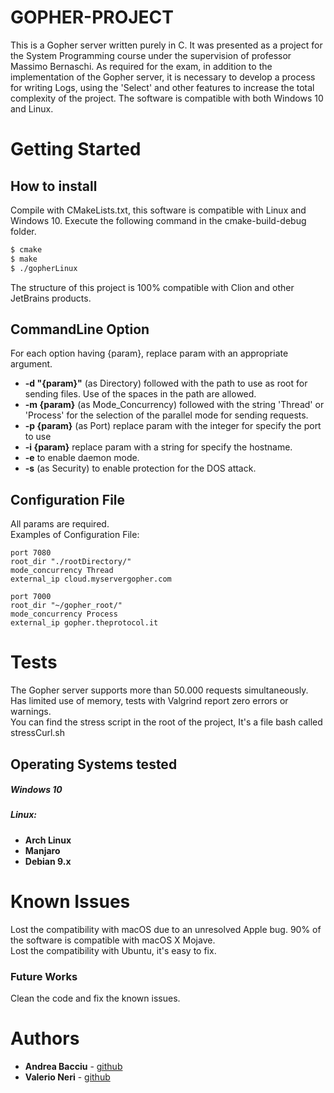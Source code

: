 # GOPHER-PROJECT
This is a Gopher server written purely in C. It was presented as a project for the System Programming course under the supervision of professor Massimo Bernaschi.
As required for the exam, in addition to the implementation of the Gopher server, it is necessary to develop a process for writing Logs, using the 'Select' and other features to increase the total complexity of the project.
The software is compatible with both Windows 10 and Linux.
# Getting Started

## How to install
Compile with CMakeLists.txt, this software is compatible with Linux and Windows 10.
Execute the following command in the cmake-build-debug folder.
```sh
$ cmake
$ make
$ ./gopherLinux
```
The structure of this project is 100% compatible with Clion and other JetBrains products.
## CommandLine Option
For each option having {param}, replace param with an appropriate argument.<br>
* **-d "{param}"**   (as Directory) followed with the path to use as root for sending files. Use of the spaces in the path are allowed.
* **-m {param}**   (as Mode_Concurrency) followed with the string 'Thread' or 'Process' for the selection of the parallel mode for sending requests.
* **-p {param}**   (as Port) replace param with the integer for specify the port to use
* **-i {param}**   replace param with a string for specify the hostname.
* **-e**   to enable daemon mode.
* **-s**  (as Security) to enable protection for the DOS attack.

## Configuration File
All params are required.
<br> Examples of Configuration File:
```
port 7080
root_dir "./rootDirectory/"
mode_concurrency Thread
external_ip cloud.myservergopher.com
```
```
port 7000
root_dir "~/gopher_root/"
mode_concurrency Process
external_ip gopher.theprotocol.it
```
# Tests
The Gopher server supports more than 50.000 requests simultaneously. Has limited use of memory, tests with Valgrind report zero errors or warnings. <br>
You can find the stress script in the root of the project, It's a file bash called stressCurl.sh
## Operating Systems tested
##### Windows 10
##### Linux:
* **Arch Linux**
* **Manjaro**
* **Debian 9.x**

# Known Issues
Lost the compatibility with macOS due to an unresolved Apple bug. 90% of the software is compatible with macOS X Mojave. <br>
Lost the compatibility with Ubuntu, it's easy to fix. <br>
### Future Works
Clean the code and fix the known issues.
# Authors

* **Andrea Bacciu**  - [github](https://github.com/andreabac3)
* **Valerio Neri**  - [github](https://github.com/ValerioNeriGit)
